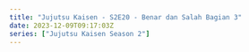 ```yaml
---
title: "Jujutsu Kaisen - S2E20 - Benar dan Salah Bagian 3"
date: 2023-12-09T09:17:03Z
series: ["Jujutsu Kaisen Season 2"]
---
```



<mux-player stream-type="on-demand"
  src="https://kp3d-my.sharepoint.com/personal/ryoo_kp3d_onmicrosoft_com/_layouts/15/download.aspx?share=EboLJVZXHOVHrkAc3h0DyksBEf86vS5iBTShj_7LRsbjaw" prefer-playback="mse" controls>
  </mux-player>
  
  
  <script src="https://cdn.jsdelivr.net/npm/@mux/mux-player"></script>
  
 <script type="application/ld+json">
 {
  "@context": "https://schema.org/",
  "@type": "VideoObject",
  "name": "Jujutsu Kaisen - S2E20 - Benar dan Salah Bagian 3",
  "contentUrl": "https://stream.mux.com/g9yevx6vU4VraUSg801zix8liS6Oz6CGAr9byQuCZ02Eo.m3u8",
  "thumbnailUrl": "https://graph.org/file/fccbbe529105363755e15.jpg?width=314&fit_mode=preserve&time=25",
  "uploadDate": "2023-12-09T09:17:03Z",
}

</script>